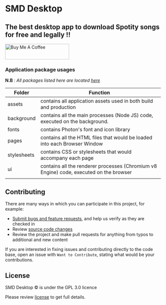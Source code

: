 # SMD Desktop

## The best desktop app to download Spotity songs for free and legally !!

<a href="https://www.buymeacoffee.com/noahweasley" target="_blank"><img src="https://cdn.buymeacoffee.com/buttons/v2/default-blue.png" alt="Buy Me A Coffee" style="height: 50px !important;width: 207px !important;" ></a>

### Application package usages

**N.B** : _All packages listed here are located [here](https://github.com/noahweasley/SMD-Desktop/tree/master/app)_


| Folder      | Function                                                                               |
|-------------|----------------------------------------------------------------------------------------|
| assets      | contains all application assets used in both build and production                      |
| background  | contains all the main processes (Node JS) code, executed on the background.            |
| fonts       | contains Photon's font and icon library                                                |
| pages       | contains all the HTML files that would be loaded into each Browser Window              |
| stylesheets | contains CSS or stylesheets that would accompany each page                             |
| ui          | contains all the renderer processes (Chromium v8 Engine) code, executed on the browser |
|             |                                                                                        |


## Contributing

There are many ways in which you can participate in this project, for example:

* [Submit bugs and feature requests](https://github.com/noahweasley/SMD-Desktop/issues), and help us verify as they are checked in
* Review [source code changes](https://github.com/noahweasley/SMD-desktop/pulls)
* Review the project and make pull requests for anything from typos to additional and new content


If you are interested in fixing issues and contributing directly to the code base, open an issue with `Want to Contribute`, stating what would be your contributions.

## License

SMD Desktop :copyright: is under the GPL 3.0 licence

Please review [license](https://github.com/noahweasley/SMD-desktop/blob/master/LICENSE) to get full details.
